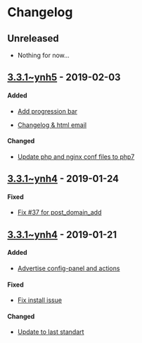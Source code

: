 Changelog
=========

## Unreleased
- Nothing for now...

## [3.3.1~ynh5](https://github.com/YunoHost-Apps/pihole_ynh/pull/39) - 2019-02-03

#### Added
- [Add progression bar](https://github.com/YunoHost-Apps/pihole_ynh/pull/39/commits/887e6fcc79bfd71fbd8a97b59f912ef029f90cdf)
* [Changelog & html email](https://github.com/YunoHost-Apps/pihole_ynh/pull/39/commits/2229f7817327ceb2d2ca41310493a5483fb94ef9)

#### Changed
- [Update php and nginx conf files to php7](https://github.com/YunoHost-Apps/pihole_ynh/pull/39/commits/65d1ba63fcaffba347ab01d690d9ced08837a69b)


## [3.3.1~ynh4](https://github.com/YunoHost-Apps/pihole_ynh/pull/36) - 2019-01-24

#### Fixed
- [Fix #37 for post_domain_add](https://github.com/YunoHost-Apps/pihole_ynh/pull/38/commits/d34d953efbc93e3d3e4547e3d8585a35c1eb8751)

## [3.3.1~ynh4](https://github.com/YunoHost-Apps/pihole_ynh/pull/36) - 2019-01-21

#### Added
- [Advertise config-panel and actions](https://github.com/YunoHost-Apps/pihole_ynh/pull/36/commits/a4a720a9e8bae6a6d4e43a860c71c9e8947fafea)

#### Fixed
- [Fix install issue](https://github.com/YunoHost-Apps/pihole_ynh/pull/36/commits/3b7e0608c42402433888f9129e8c9dacbb9f4797)

#### Changed
- [Update to last standart](https://github.com/YunoHost-Apps/pihole_ynh/pull/36/commits/0478648b332e312d980becea48e8381b01133c7b)
